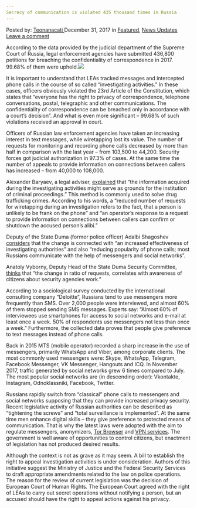 ```yaml
---
Secrecy of communication is violated 435 thousand times in Russia
---
```

<article class="post-listing post-24206 post type-post status-publish format-standard has-post-thumbnail hentry  tag-6213 tag-communication tag-russia tag-secrecy tag-thousand tag-times tag-violated">
    <div class="post-inner">
        <span>Posted by: <a href="https://www.deepdotweb.com/author/teonanacati/" title="">Teonanacati </a></span>
    <span>December 31, 2017</span>
    <span>in <a href="https://www.deepdotweb.com/category/deepdot-news/" rel="category tag">Featured</a>, <a href="https://www.deepdotweb.com/category/news-updates/" rel="category tag">News Updates</a></span>
    <span><a href="https://www.deepdotweb.com/2017/12/31/secrecy-communication-violated-435-thousand-times-russia/#respond">Leave a comment</a></span>
    </p>
    <div class="clear"></div>
    <div class="entry">
    <p>According to the data provided by the judicial department of the Supreme Court of Russia, legal enforcement agencies have submitted 436,800 petitions for breaching the confidentiality of correspondence in 2017. 99.68% of them were upheld.<img class="wp-image-24209 aligncenter" src="/imgs/2017/12/word-image-80.jpeg" srcset="/imgs/2017/12/word-image-80.jpeg 650w, /imgs/2017/12/word-image-80-300x264.jpeg 300w" sizes="(max-width: 650px) 100vw, 650px" /></p>
    <p>It is important to understand that LEAs tracked messages and intercepted phone calls in the course of so called &#8220;investigating activities.&#8221; In these cases, officers obviously violated the 23rd Article of the Constitution, which states that &#8220;everyone has the right to privacy of correspondence, telephone conversations, postal, telegraphic and other communications. The confidentiality of correspondence can be breached only in accordance with a court&#8217;s decision&#8221;. And what is even more significant &#8211; 99.68% of such violations received an approval in court.</p>
    <p>Officers of Russian law enforcement agencies have taken an increasing interest in text messages, while wiretapping lost its value. The number of requests for monitoring and recording phone calls decreased by more than half in comparison with the last year &#8211; from 103,500 to 44,200. Security forces got judicial authorization in 97.3% of cases. At the same time the number of appeals to provide information on connections between callers has increased &#8211; from 40,000 to 108,000.</p>
    <p>Alexander Baryaev, a legal adviser, <a href="https://roskomsvoboda.org/33256/">explained</a> that &#8220;the information acquired during the investigating activities might serve as grounds for the institution of criminal proceedings.&#8221; This method is commonly used to solve drug trafficking crimes. According to his words, a &#8220;reduced number of requests for wiretapping during an investigation refers to the fact, that a person is unlikely to be frank on the phone&#8221; and &#8220;an operator&#8217;s response to a request to provide information on connections between callers can confirm or shutdown the accused person&#8217;s alibi.&#8221;</p>
    <p>Deputy of the State Duma (former police officer) Adalbi Shagoshev <a href="https://roskomsvoboda.org/33256/">considers</a> that the change is connected with &#8220;an increased effectiveness of investigating authorities&#8221; and also &#8220;reducing popularity of phone calls; most Russians communicate with the help of messengers and social networks&#8221;.</p>
    <p>Anatoly Vyborny, Deputy Head of the State Duma Security Committee, <a href="https://roskomsvoboda.org/33256/">thinks</a> that &#8220;the change in ratio of requests, correlates with awareness of citizens about security agencies work.&#8221;</p>
    <p>According to a sociological survey conducted by the international consulting company &#8220;Deloitte&#8221;, Russians tend to use messengers more frequently than SMS. Over 2,000 people were interviewed, and almost 60% of them stopped sending SMS messages. Experts say: &#8220;Almost 60% of interviewees use smartphones for access to social networks and e-mail at least once a week. 50% of respondents use messengers not less than once a week.&#8221; Furthermore, the collected data proves that people give preference to text messages instead of phone calls.</p>
    <p>Back in 2015 MTS (mobile operator) recorded a sharp increase in the use of messengers, primarily WhatsApp and Viber, among corporate clients. The most commonly used messengers were: Skype, WhatsApp, Telegram, Facebook Messenger, VK Messenger, Hangouts and ICQ. In November 2017, traffic generated by social networks grew 6 times compared to July. The most popular social networks are (in descending order): Vkontakte, Instagram, Odnoklassniki, Facebook, Twitter.</p>
    <p>Russians rapidly switch from &#8220;classical&#8221; phone calls to messengers and social networks supposing that they can provide increased privacy security. Recent legislative activity of Russian authorities can be described as &#8220;tightening the screws&#8221; and &#8220;total surveillance is implemented&#8221;. At the same time men enhance digital skills &#8211; they give preference to protected means of communication. That is why the latest laws were adopted with the aim to regulate messengers, anonymizers, <a href="https://www.deepdotweb.com/tag/tor/">Tor Browser</a> and <a href="https://www.deepdotweb.com/tag/vpn/">VPN services</a>. The government is well aware of opportunities to control citizens, but enactment of legislation has not produced desired results.</p>
    <p>Although the context is not as grave as it may seem. A bill to establish the right to appeal investigation activities is under consideration. Authors of this initiative suggest the Ministry of Justice and the Federal Security Services to draft appropriate amendments related to the law on police operations. The reason for the review of current legislation was the decision of European Court of Human Rights. The European Court agreed with the right of LEAs to carry out secret operations without notifying a person, but an accused should have the right to appeal actions against his privacy.</p>
    </div>
    <span style="display:none"><a href="https://www.deepdotweb.com/tag/435/" rel="tag">435</a> <a href="https://www.deepdotweb.com/tag/communication/" rel="tag">communication</a> <a href="https://www.deepdotweb.com/tag/russia/" rel="tag">russia</a> <a href="https://www.deepdotweb.com/tag/secrecy/" rel="tag">secrecy</a> <a href="https://www.deepdotweb.com/tag/thousand/" rel="tag">thousand</a> <a href="https://www.deepdotweb.com/tag/times/" rel="tag">times</a> <a href="https://www.deepdotweb.com/tag/violated/" rel="tag">violated</a></span> <span style="display:none" class="updated">2017-12-31</span>
    <div style="display:none" class="vcard author" itemprop="author" itemscope itemtype="http://schema.org/Person"><strong class="fn" itemprop="name"><a href="https://www.deepdotweb.com/author/teonanacati/" title="Posts by Teonanacati" rel="author">Teonanacati</a></strong></div>
    </div>
</article>


